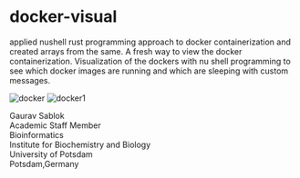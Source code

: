 # docker-visual
applied nushell rust programming approach to docker containerization and created arrays from the same. A fresh way to view the docker containerization. Visualization of the dockers with nu shell programming to see which docker images are running and which are sleeping with custom messages.

![docker](https://github.com/sablokgaurav/docker_containerization_arrays/blob/main/docker_image1.png)
![docker1](https://github.com/sablokgaurav/docker_containerization_arrays/blob/main/docker_image2.png)

Gaurav Sablok \
Academic Staff Member \
Bioinformatics \
Institute for Biochemistry and Biology \
University of Potsdam \
Potsdam,Germany 
